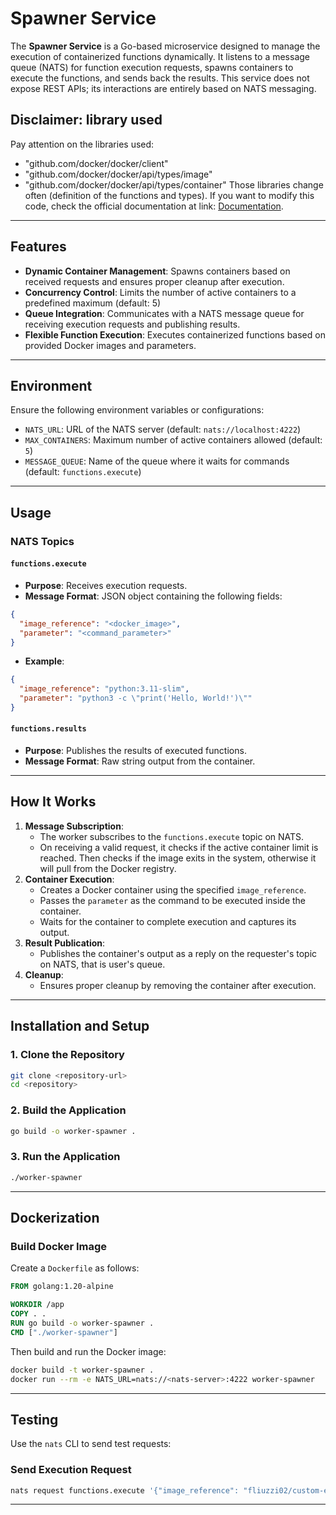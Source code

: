 # Spawner Service

The **Spawner Service** is a Go-based microservice designed to manage the execution of containerized functions dynamically. It listens to a message queue (NATS) for function execution requests, spawns containers to execute the functions, and sends back the results. This service does not expose REST APIs; its interactions are entirely based on NATS messaging.

## Disclaimer: library used 
Pay attention on the libraries used:
- "github.com/docker/docker/client"
- "github.com/docker/docker/api/types/image"
- "github.com/docker/docker/api/types/container"
Those libraries change often (definition of the functions and types). If you want to modify this code, check the official documentation at link:
[Documentation](https://pkg.go.dev/github.com/docker/docker/client).

---

## Features
- **Dynamic Container Management**: Spawns containers based on received requests and ensures proper cleanup after execution.
- **Concurrency Control**: Limits the number of active containers to a predefined maximum (default: 5)
- **Queue Integration**: Communicates with a NATS message queue for receiving execution requests and publishing results.
- **Flexible Function Execution**: Executes containerized functions based on provided Docker images and parameters.

---

## Environment
Ensure the following environment variables or configurations:
- `NATS_URL`: URL of the NATS server (default: `nats://localhost:4222`)
- `MAX_CONTAINERS`: Maximum number of active containers allowed (default: `5`)
- `MESSAGE_QUEUE`: Name of the queue where it waits for commands (default: `functions.execute`)

---

## Usage

### NATS Topics

#### `functions.execute`
- **Purpose**: Receives execution requests.
- **Message Format**: JSON object containing the following fields:

```json
{
  "image_reference": "<docker_image>",
  "parameter": "<command_parameter>"
}
```

- **Example**:
```json
{
  "image_reference": "python:3.11-slim",
  "parameter": "python3 -c \"print('Hello, World!')\""
}
```

#### `functions.results`
- **Purpose**: Publishes the results of executed functions.
- **Message Format**: Raw string output from the container.

---

## How It Works
1. **Message Subscription**:
   - The worker subscribes to the `functions.execute` topic on NATS.
   - On receiving a valid request, it checks if the active container limit is reached. Then checks if the image exits in the system, otherwise it will pull from the Docker registry.
2. **Container Execution**:
   - Creates a Docker container using the specified `image_reference`.
   - Passes the `parameter` as the command to be executed inside the container.
   - Waits for the container to complete execution and captures its output.
3. **Result Publication**:
   - Publishes the container's output as a reply on the requester's topic on NATS, that is user's queue.
4. **Cleanup**:
   - Ensures proper cleanup by removing the container after execution.

---

## Installation and Setup

### 1. Clone the Repository
```bash
git clone <repository-url>
cd <repository>
```

### 2. Build the Application
```bash
go build -o worker-spawner .
```

### 3. Run the Application
```bash
./worker-spawner
```

---

## Dockerization

### Build Docker Image

Create a `Dockerfile` as follows:

```Dockerfile
FROM golang:1.20-alpine

WORKDIR /app
COPY . .
RUN go build -o worker-spawner .
CMD ["./worker-spawner"]
```

Then build and run the Docker image:

```bash
docker build -t worker-spawner .
docker run --rm -e NATS_URL=nats://<nats-server>:4222 worker-spawner
```

---

## Testing
Use the `nats` CLI to send test requests:

### Send Execution Request
```bash
nats request functions.execute '{"image_reference": "fliuzzi02/custom-echo-image:latest", "parameter": "Hello, world!"}'
```

---


